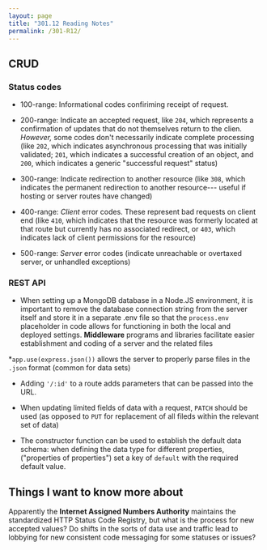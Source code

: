 ```yaml
---
layout: page
title: "301.12 Reading Notes"
permalink: /301-R12/
---
```


## CRUD

### Status codes

* 100-range: Informational codes confiriming receipt of request.

* 200-range: Indicate an accepted request, like `204`, which represents a confirmation of updates that do not themselves return to the clien. *However,* some codes don't necessarily indicate complete processing (like `202`, which indicates asynchronous processing that was initially validated; `201`, which indicates a successful creation of an object, and `200`, which indicates a generic "successful request" status)

* 300-range: Indicate redirection to another resource (like `308`, which indicates the permanent redirection to another resource--- useful if hosting or server routes have changed)

* 400-range: *Client* error codes. These represent bad requests on client end (like `410`, which indicates that the resource was formerly located at that route but currently has no associated redirect, or `403`, which indicates lack of client permissions for the resource)

* 500-range: *Server* error codes (indicate unreachable or overtaxed server, or unhandled exceptions)

### REST API

* When setting up a MongoDB database in a Node.JS environment, it is important to remove the database connection string from the server itself and store it in a separate .env file so that the `process.env` placeholder in code allows for functioning in both the local and deployed settings.
**Middleware** programs and libraries facilitate easier establishment and coding of a server and the related files

*`app.use(express.json())` allows the server to properly parse files in the `.json` format (common for data sets)

* Adding `'/:id'` to a route adds parameters that can be passed into the URL.

* When updating limited fields of data with a request, `PATCH` should be used (as opposed to `PUT` for replacement of all fileds within the relevant set of data)

* The constructor function can be used to establish the default data schema: when defining the data type for different properties, ("properties of properties") set a key of `default` with the required default value.

## Things I want to know more about

Apparently the **Internet Assigned Numbers Authority** maintains the standardized HTTP Status Code Registry, but what is the process for new accepted values? Do shifts in the sorts of data use and traffic lead to lobbying for new consistent code messaging for some statuses or issues?
